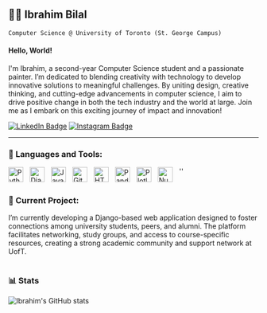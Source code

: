 ## 🏄‍♂️ Ibrahim Bilal
`Computer Science @ University of Toronto (St. George Campus)`

#### Hello, World! 

I'm Ibrahim, a second-year Computer Science student and a passionate painter. I’m dedicated to blending creativity with technology to develop innovative solutions to meaningful challenges. By uniting design, creative thinking, and cutting-edge advancements in computer science, I aim to drive positive change in both the tech industry and the world at large. Join me as I embark on this exciting journey of impact and innovation!



[![LinkedIn Badge](https://img.shields.io/badge/-LinkedIn-0A66C2?style=flat-square&logo=linkedin&logoColor=white)](https://www.linkedin.com/in/ibrahim-bilal-a3823626a)
[![Instagram Badge](https://img.shields.io/badge/-Instagram-E1306C?style=flat-square&logo=instagram&logoColor=white)](https://www.instagram.com/arts.ibra)

---
### 🧰 Languages and Tools:

''
<img align="left" alt="Python" width="30px" style="padding-right:10px;" src="https://cdn.jsdelivr.net/gh/devicons/devicon/icons/python/python-plain.svg" />
<img align="left" alt="Django" width="30px" style="padding-right:10px;" src="https://cdn.jsdelivr.net/gh/devicons/devicon/icons/django/django-plain.svg" />
<img align="left" alt="Java" width="30px" style="padding-right:10px;" src="https://cdn.jsdelivr.net/gh/devicons/devicon/icons/java/java-original.svg"/>
<img align="left" alt="Git" width="30px" style="padding-right:10px;" src="https://cdn.jsdelivr.net/gh/devicons/devicon/icons/git/git-original.svg" />
<img align="left" alt="HTML" width="30px" style="padding-right:10px;" src="https://cdn.jsdelivr.net/gh/devicons/devicon/icons/html5/html5-plain.svg" />
<img align="left" alt="Pandas" width="30px" style="padding-right:10px;" src="https://cdn.jsdelivr.net/gh/devicons/devicon/icons/pandas/pandas-original.svg" />
<img align="left" alt="Plotly" width="30px" style="padding-right:10px;" src="https://cdn.jsdelivr.net/gh/devicons/devicon/icons/plotly/plotly-plain.svg" />
<img align="left" alt="NumPy" width="30px" style="padding-right:10px;" src="https://cdn.jsdelivr.net/gh/devicons/devicon/icons/numpy/numpy-original.svg" />
<br />

#
### 🔭 Current Project:

I’m currently developing a Django-based web application designed to foster connections among university students, peers, and alumni. The platform facilitates networking, study groups, and access to course-specific resources, creating a strong academic community and support network at UofT.

#

### 📊 Stats

![Ibrahim's GitHub stats](https://github-readme-stats.vercel.app/api?username=IbrahimBilal2005&show_icons=true&theme=gruvbox)

<!-- ![GitHub Streak](https://streak-stats.demolab.com?user=ForrestKnight&theme=gruvbox&border_radius=4.5) -->

#


